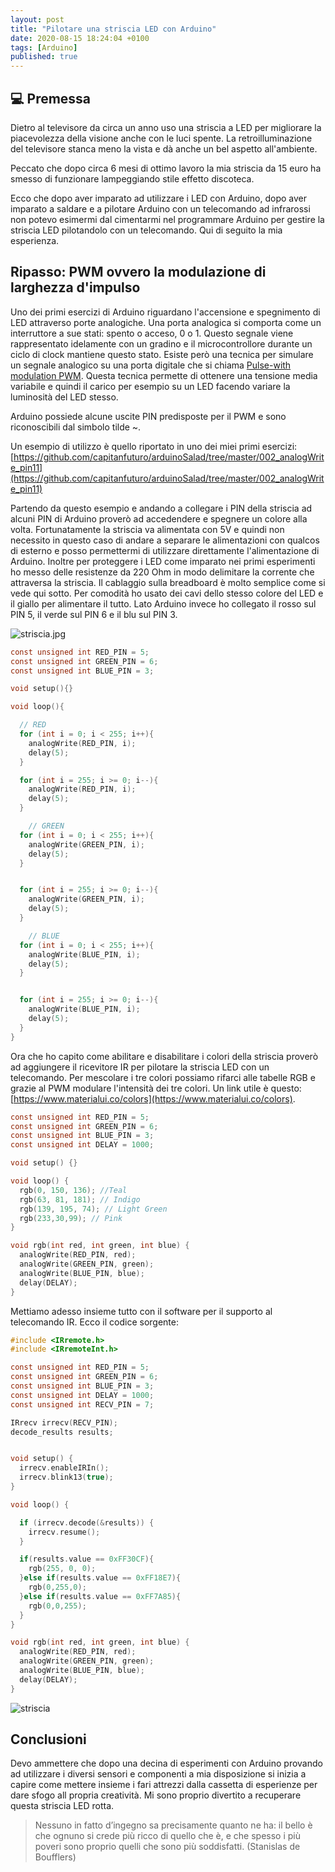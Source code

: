 ```yaml
---
layout: post
title: "Pilotare una striscia LED con Arduino"
date: 2020-08-15 18:24:04 +0100
tags: [Arduino]
published: true
---
```


## :computer: Premessa

Dietro al televisore da circa un anno uso una striscia a LED per migliorare la piacevolezza della visione anche con le luci spente. La retroilluminazione del televisore stanca meno la vista e dà anche un bel aspetto all'ambiente.

Peccato che dopo circa 6 mesi di ottimo lavoro la mia striscia da 15 euro ha smesso di funzionare lampeggiando stile effetto discoteca.

Ecco che dopo aver imparato ad utilizzare i LED con Arduino, dopo aver imparato a saldare e a pilotare Arduino con un telecomando ad infrarossi non potevo esimermi dal cimentarmi nel programmare Arduino per gestire la striscia LED pilotandolo con un telecomando. Qui di seguito la mia esperienza.

## Ripasso: PWM ovvero la modulazione di larghezza d'impulso

Uno dei primi esercizi di Arduino riguardano l'accensione e spegnimento di LED attraverso porte analogiche.
Una porta analogica si comporta come un interruttore a sue stati: spento o acceso, 0 o 1. Questo segnale viene rappresentato idelamente con un gradino e il microcontrollore durante un ciclo di clock mantiene questo stato. Esiste però una tecnica per simulare un segnale analogico su una porta digitale che si chiama [Pulse-with modulation PWM](https://it.wikipedia.org/wiki/Pulse-width_modulation).
Questa tecnica permette di ottenere una tensione media variabile e quindi il carico per esempio su un LED facendo variare la luminosità del LED stesso.

Arduino possiede alcune uscite PIN predisposte per il PWM e sono riconoscibili dal simbolo tilde ~.

Un esempio di utilizzo è quello riportato in uno dei miei primi esercizi: [https://github.com/capitanfuturo/arduinoSalad/tree/master/002_analogWrite_pin11](https://github.com/capitanfuturo/arduinoSalad/tree/master/002_analogWrite_pin11)

Partendo da questo esempio e andando a collegare i PIN della striscia ad alcuni PIN di Arduino proverò ad accedendere e spegnere un colore alla volta.
Fortunatamente la striscia va alimentata con 5V e quindi non necessito in questo caso di andare a separare le alimentazioni con qualcos di esterno e posso permettermi di utilizzare direttamente l'alimentazione di Arduino. Inoltre per proteggere i LED come imparato nei primi esperimenti ho messo delle resistenze da 220 Ohm in modo delimitare la corrente che attraversa la striscia. Il cablaggio sulla breadboard è molto semplice come si vede qui sotto. Per comodità ho usato dei cavi dello stesso colore del LED e il giallo per alimentare il tutto. Lato Arduino invece ho collegato il rosso sul PIN 5, il verde sul PIN 6 e il blu sul PIN 3.

![striscia.jpg](./striscia.jpg)

```c
const unsigned int RED_PIN = 5;
const unsigned int GREEN_PIN = 6;
const unsigned int BLUE_PIN = 3;

void setup(){}

void loop(){

  // RED
  for (int i = 0; i < 255; i++){
    analogWrite(RED_PIN, i);
    delay(5);
  }

  for (int i = 255; i >= 0; i--){
    analogWrite(RED_PIN, i);
    delay(5);
  }

    // GREEN
  for (int i = 0; i < 255; i++){
    analogWrite(GREEN_PIN, i);
    delay(5);
  }


  for (int i = 255; i >= 0; i--){
    analogWrite(GREEN_PIN, i);
    delay(5);
  }

    // BLUE
  for (int i = 0; i < 255; i++){
    analogWrite(BLUE_PIN, i);
    delay(5);
  }


  for (int i = 255; i >= 0; i--){
    analogWrite(BLUE_PIN, i);
    delay(5);
  }
}
```

Ora che ho capito come abilitare e disabilitare i colori della striscia proverò ad aggiungere il ricevitore IR per pilotare la striscia LED con un telecomando.
Per mescolare i tre colori possiamo rifarci alle tabelle RGB e grazie al PWM modulare l'intensità dei tre colori.
Un link utile è questo: [https://www.materialui.co/colors](https://www.materialui.co/colors).

```c
const unsigned int RED_PIN = 5;
const unsigned int GREEN_PIN = 6;
const unsigned int BLUE_PIN = 3;
const unsigned int DELAY = 1000;

void setup() {}

void loop() {
  rgb(0, 150, 136); //Teal
  rgb(63, 81, 181); // Indigo
  rgb(139, 195, 74); // Light Green
  rgb(233,30,99); // Pink
}

void rgb(int red, int green, int blue) {
  analogWrite(RED_PIN, red);
  analogWrite(GREEN_PIN, green);
  analogWrite(BLUE_PIN, blue);
  delay(DELAY);
}
```

Mettiamo adesso insieme tutto con il software per il supporto al telecomando IR. Ecco il codice sorgente:

```c
#include <IRremote.h>
#include <IRremoteInt.h>

const unsigned int RED_PIN = 5;
const unsigned int GREEN_PIN = 6;
const unsigned int BLUE_PIN = 3;
const unsigned int DELAY = 1000;
const unsigned int RECV_PIN = 7;

IRrecv irrecv(RECV_PIN);
decode_results results;


void setup() {
  irrecv.enableIRIn();
  irrecv.blink13(true);
}

void loop() {

  if (irrecv.decode(&results)) {
    irrecv.resume();
  }

  if(results.value == 0xFF30CF){
    rgb(255, 0, 0);
  }else if(results.value == 0xFF18E7){
    rgb(0,255,0);
  }else if(results.value == 0xFF7A85){
    rgb(0,0,255);
  }
}

void rgb(int red, int green, int blue) {
  analogWrite(RED_PIN, red);
  analogWrite(GREEN_PIN, green);
  analogWrite(BLUE_PIN, blue);
  delay(DELAY);
}
```

![striscia](./video.gif)

## Conclusioni

Devo ammettere che dopo una decina di esperimenti con Arduino provando ad utilizzare i diversi sensori e componenti a mia disposizione si inizia a capire come mettere insieme i fari attrezzi dalla cassetta di esperienze per dare sfogo all propria creatività.
Mi sono proprio divertito a recuperare questa striscia LED rotta.

> Nessuno in fatto d’ingegno sa precisamente quanto ne ha: il bello è che ognuno si crede più ricco di quello che è, e che spesso i più poveri sono proprio quelli che sono più soddisfatti. (Stanislas de Boufflers)
